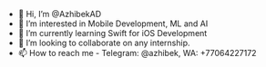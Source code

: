 - 👋 Hi, I’m @AzhibekAD
- 👀 I’m interested in Mobile Development, ML and AI
- 🌱 I’m currently learning Swift for iOS Development
- 💞️ I’m looking to collaborate on any internship.
- 📫 How to reach me - Telegram: @azhibek, WA: +77064227172

<!---
AzhibekAD/AzhibekAD is a ✨ special ✨ repository because its `README.md` (this file) appears on your GitHub profile.
You can click the Preview link to take a look at your changes.
--->
